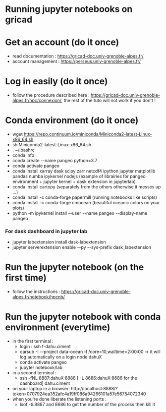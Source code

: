 # Running jupyter notebooks on gricad

# Get an account (do it once)
 - read documentation : https://gricad-doc.univ-grenoble-alpes.fr/
 - account management : https://perseus.univ-grenoble-alpes.fr/

# Log in easily (do it once)
 - follow the procedure described here : https://gricad-doc.univ-grenoble-alpes.fr/hpc/connexion/, the rest of the tuto will not work if you don't !
 
# Conda environment (do it once)

 - wget https://repo.continuum.io/miniconda/Miniconda2-latest-Linux-x86_64.sh
 - sh Miniconda2-latest-Linux-x86_64.sh
 - . ~/.bashrc
 - conda info
 - conda create --name pangeo python=3.7
 - conda activate pangeo
 - conda install xarray dask scipy zarr netcdf4 ipython jupyter matplotlib pandas numba ipykernel nodejs (example of librairies for pangeo environment + jupyter kernel + dask extension in jupyterlab)
 - conda install cartopy (separately from the others otherwise it messes up ...)
 - conda install -c conda-forge papermill (running notebooks like scripts)
 - conda install -c conda-forge cmocean (beautiful oceanic colors on your plots)
 - python -m ipykernel install --user --name pangeo --display-name pangeo
### For dask dashboard in jupyter lab
 - jupyter labextension install dask-labextension
 - jupyter serverextension enable --py --sys-prefix dask_labextension
 
# Run the jupyter notebook (on the first time)
 - follow the instructions : https://gricad-doc.univ-grenoble-alpes.fr/notebook/hpcnb/
 
 # Run the jupyter notebook with conda environment (everytime)
 
  - in the first terminal :
     - login : ssh f-dahu.ciment
     - oarsub -I --project data-ocean -l /core=10,walltime=2:00:00 -> it will log automatically on a login node dahuX
     - conda activate pangeo
     - jupyter notebook/lab
  - in a second terminal :
     - ssh -fNL 8887:dahuX:8888  [ -L 8686:dahuX:8686 for the dashboard] dahu.ciment 
  - on your laptop in a browser: http://localhost:8888/?token=0707924ea352afc4a19ff086a94266101a57e56754072340
  - when you're done liberate the listening ports :
     - lsof -ti:8887 and 8686 to get the number of the process then kill it
